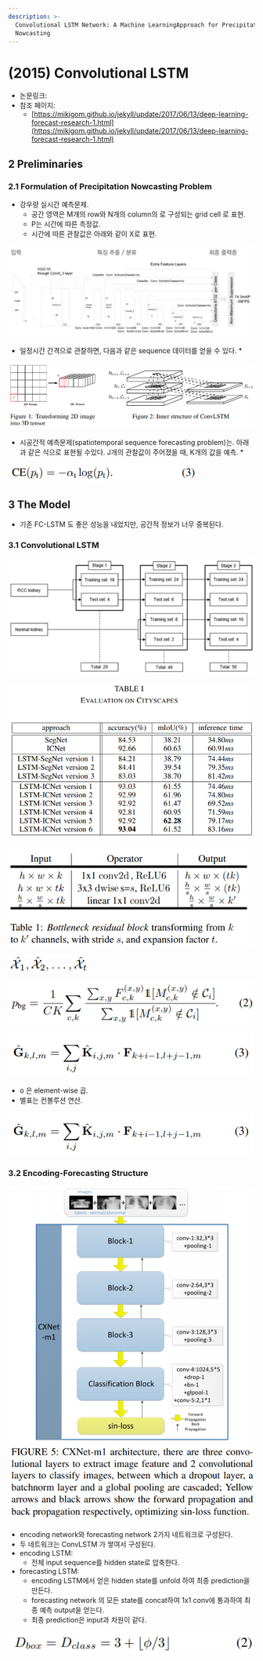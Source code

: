 ```yaml
---
description: >-
  Convolutional LSTM Network: A Machine LearningApproach for Precipitation
  Nowcasting
---
```


# \(2015\) Convolutional LSTM

* 논문링크:
* 참조 페이지:
  * [https://mikigom.github.io/jekyll/update/2017/06/13/deep-learning-forecast-research-1.html](https://mikigom.github.io/jekyll/update/2017/06/13/deep-learning-forecast-research-1.html)

## 2 Preliminaries 

### 2.1 Formulation of Precipitation Nowcasting Problem

* 강우량 실시간 예측문제.
  * 공간 영역은 M개의 row와 N개의 column의 로 구성되는 grid cell 로 표현.
  * P는 시간에 따른 측정값.
  * 시간에 따른 관찰값은 아래와 같이 X로 표현.

![](../.gitbook/assets/image%20%2849%29.png)

* 일정시간 간격으로 관찰하면, 다음과 같은 sequence 데이터를 얻을 수 있다.
  * 

![](../.gitbook/assets/image%20%28114%29.png)

* 시공간적 예측문제\(spatiotemporal sequence forecasting problem\)는. 아래과 같은 식으로 표현될 수있다. J개의 관찰값이 주어졌을 때, K개의 값을 예측.
  * 

![](../.gitbook/assets/image%20%2857%29.png)

## 3 The Model

* 기존 FC-LSTM 도 좋은 성능을 내었지만, 공간적 정보가 너무 중복된다.

### 3.1 Convolutional LSTM

![LSTM](../.gitbook/assets/image%20%289%29.png)

![Inputs](../.gitbook/assets/image%20%28138%29.png)

![cell outputs](../.gitbook/assets/image%20%2861%29.png)

![hidden states](../.gitbook/assets/image%20%2876%29.png)

![gates](../.gitbook/assets/image%20%28140%29.png)

![ConvLSTM](../.gitbook/assets/image%20%28102%29.png)

* o 은 element-wise 곱.
* 별표는 컨볼루션 연산.

![](../.gitbook/assets/image%20%2897%29.png)

### 3.2 Encoding-Forecasting Structure

![](../.gitbook/assets/image%20%2822%29.png)

* encoding network와  forecasting network 2가지 네트워크로 구성된다.
* 두 네트워크는 ConvLSTM 가 쌓여서 구성된다.
* encoding LSTM:
  * 전체 input sequence를 hidden state로 압축한다.
* forecasting LSTM:
  * encoding LSTM에서 얻은 hidden state를 unfold 하여 최종 prediction을 만든다.
  * forecasting network 의 모든 state를 concat하여 1x1 conv에 통과하여 최종 예측 output을 얻는다.
  * 최종 prediction은 input과 차원이 같다.

![](../.gitbook/assets/image%20%2811%29.png)





